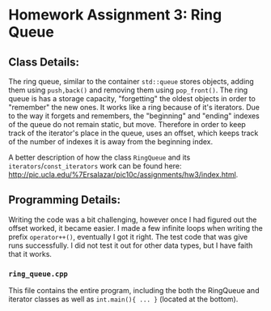 # Homework Assignment 3: Ring Queue
## Class Details:
The ring queue, similar to the container `std::queue` stores objects, adding them using `push,back()` and removing them using `pop_front()`. The ring queue is has a storage capacity, "forgetting" the oldest objects in order to "remember" the new ones. It works like a ring because of it's iterators. Due to the way it forgets and remembers, the "beginning" and "ending" indexes of the queue do not remain static, but move. Therefore in order to keep track of the iterator's place in the queue, uses an offset, which keeps track of the number of indexes it is away from the beginning index. 

A better description of how the class `RingQueue` and its `iterators`/`const_iterators` work can be found here: http://pic.ucla.edu/%7Ersalazar/pic10c/assignments/hw3/index.html.
## Programming Details:
Writing the code was a bit challenging, however once I had figured out the offset worked, it became easier. I made a few infinite loops when writing the prefix `operator++()`, eventually I got it right. The test code that was give runs successfully. I did not test it out for other data types, but I have faith that it works.
### `ring_queue.cpp`
This file contains the entire program, including the both the RingQueue and iterator classes as well as `int.main(){ ... }` (located at the bottom).
